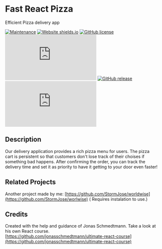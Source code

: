 # Fast React Pizza

Efficient Pizza delivery app

[![Maintenance](https://img.shields.io/badge/Maintained%3F-yes-green.svg)](https://GitHub.com/StormJose/fast-react-pizza/commit-activity) [![Website shields.io](https://img.shields.io/website-up-down-green-red/http/shields.io.svg)](http://shields.io/) [![GitHub license](https://img.shields.io/github/license/Naereen/StrapDown.js.svg)](https://github.com/StormJose/fast-react-pizza/blob/main/LICENSE) [![GitHub branches](https://badgen.net/github/branches/Naereen/Strapdown.js)](https://github.com/StormJose/fast-react-pizza) [![GitHub release](https://img.shields.io/github/release/Naereen/StrapDown.js.svg)](https://GitHub.com/StormJose/fast-react-pizza/tags) [![GitHub latest commit](https://badgen.net/github/last-commit/Naereen/Strapdown.js)](https://GitHub.com/StormJose/fast-react-pizza/commit)


## Description

Our delivery application provides a rich pizza menu for users. The pizza cart is persistent so that customers don't lose track of their choises if something bad happens. After confirming the order, you can track the delivery time and set it as priority to have it getting to your door even faster!


## Related Projects
Another project made by me:
[https://github.com/StormJose/worldwise](https://github.com/StormJose/worlwise)
( Requires instalation to use.)


## Credits

Created with the help and guidance of Jonas Schmedtmann. Take a look at his own React course.  
[https://github.com/jonasschmedtmann/ultimate-react-course](https://github.com/jonasschmedtmann/ultimate-react-course)